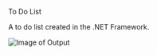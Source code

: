 To Do List


A to do list created in the .NET Framework.

![Image of Output](ToDoList/TodoListPic.png)
